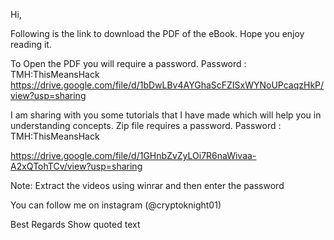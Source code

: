 Hi,


Following is the link to download the PDF of the eBook. Hope you enjoy reading it.

To Open the PDF you will require a password.
Password : TMH:ThisMeansHack
https://drive.google.com/file/d/1bDwLBv4AYGhaScFZISxWYNoUPcaqzHkP/view?usp=sharing


I am sharing with you some tutorials that I have made which will help you in understanding concepts.
Zip file requires a password.
Password : TMH:ThisMeansHack

https://drive.google.com/file/d/1GHnbZvZyLOi7R6naWivaa-A2xQTohTCv/view?usp=sharing


Note: Extract the videos using winrar and then enter the password

You can follow me on instagram (@cryptoknight01)

Best Regards
Show quoted text
